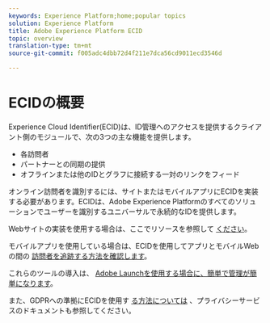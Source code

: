 ```yaml
---
keywords: Experience Platform;home;popular topics
solution: Experience Platform
title: Adobe Experience Platform ECID
topic: overview
translation-type: tm+mt
source-git-commit: f005adc4dbb72d4f211e7dca56cd9011ecd3546d

---
```



# ECIDの概要

Experience Cloud Identifier(ECID)は、ID管理へのアクセスを提供するクライアント側のモジュールで、次の3つの主な機能を提供します。

- 各訪問者
- パートナーとの同期の提供
- オフラインまたは他のIDとグラフに接続する一対のリンクをフィード

オンライン訪問者を識別するには、サイトまたはモバイルアプリにECIDを実装する必要があります。ECIDは、Adobe Experience Platformのすべてのソリューションでユーザーを識別するユニバーサルで永続的なIDを提供します。

Webサイトの実装を使用する場合は、ここでリソースを参照して [ください](https://marketing.adobe.com/resources/help/ja_JP/mcvid)。

モバイルアプリを使用している場合は、ECIDを使用してアプリとモバイルWebの間の [訪問者を追跡する方法を確認します](https://marketing.adobe.com/resources/help/en_US/mobile/ios/hybrid_app.html)。

これらのツールの導入は、 [Adobe Launchを使用する場合に、簡単で管理が簡単になります](https://docs.adobe.com/content/help/ja-JP/launch/using/overview.html)。

また、GDPRへの準拠にECIDを使用す [る方法については](../privacy-service/identity-data.md) 、プライバシーサービスのドキュメントも参照してください。

